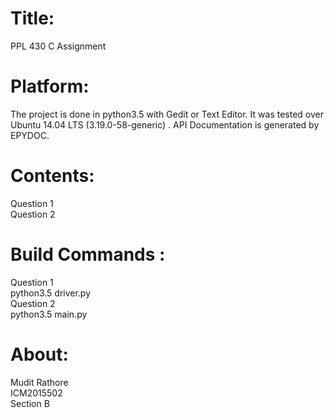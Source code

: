 # Title:
PPL 430 C Assignment
# Platform:
The project is done in python3.5 with Gedit or Text Editor. It was tested over Ubuntu 14.04 LTS (3.19.0-58-generic) .<be /> API Documentation is generated by EPYDOC.
# Contents:
Question 1 <br />
Question 2
# Build Commands :
Question 1 <br />
python3.5 driver.py <br />
Question 2 <br />
python3.5 main.py <br />
# About:
Mudit Rathore <br />
ICM2015502 <br />
Section B
